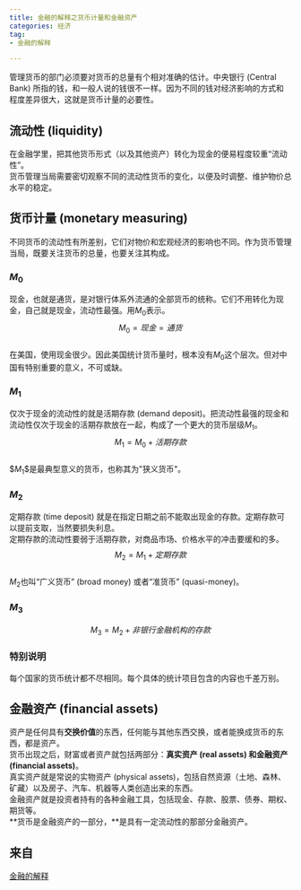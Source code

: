 ```yaml
---
title: 金融的解释之货币计量和金融资产   
categories: 经济  
tag:    
- 金融的解释  

---
```

  

管理货币的部门必须要对货币的总量有个相对准确的估计。中央银行 (Central Bank) 所指的钱，和一般人说的钱很不一样。因为不同的钱对经济影响的方式和程度差异很大，这就是货币计量的必要性。  
## 流动性 (liquidity)  
在金融学里，把其他货币形式（以及其他资产）转化为现金的便易程度较重“流动性”。  
货币管理当局需要密切观察不同的流动性货币的变化，以便及时调整、维护物价总水平的稳定。  
## 货币计量 (monetary measuring)  
不同货币的流动性有所差别，它们对物价和宏观经济的影响也不同。作为货币管理当局，既要关注货币的总量，也要关注其构成。  
### $M_0$  
现金，也就是通货，是对银行体系外流通的全部货币的统称。它们不用转化为现金，自己就是现金，流动性最强。用$M_0$表示。  
$$M_0=现金= 通货$$  
在美国，使用现金很少。因此美国统计货币量时，根本没有$M_0$这个层次。但对中国有特别重要的意义，不可或缺。  
### $M_1$  
仅次于现金的流动性的就是活期存款 (demand deposit)。把流动性最强的现金和流动性仅次于现金的活期存款放在一起，构成了一个更大的货币层级$M_1$。  
$$M_1 = M_0 +活期存款$$    
\$$M_1$$是最典型意义的货币，也称其为"狭义货币"。  
### $M_2$  
定期存款 (time deposit) 就是在指定日期之前不能取出现金的存款。定期存款可以提前支取，当然要损失利息。  
定期存款的流动性要弱于活期存款，对商品市场、价格水平的冲击要缓和的多。  
$$M_2 = M_1+定期存款$$  
$M_2$也叫“广义货币” (broad money) 或者“准货币” (quasi-money)。  
### $M_3$  
$$M_3 = M_2 + 非银行金融机构的存款$$  
### 特别说明  
每个国家的货币统计都不尽相同。每个具体的统计项目包含的内容也千差万别。  
## 金融资产 (financial assets)  
资产是任何具有**交换价值**的东西，任何能与其他东西交换，或者能换成货币的东西，都是资产。  
货币出现之后，财富或者资产就包括两部分：**真实资产 (real assets) 和金融资产 (financial assets)**。  
真实资产就是常说的实物资产 (physical assets)，包括自然资源（土地、森林、矿藏）以及房子、汽车、机器等人类创造出来的东西。  
金融资产就是投资者持有的各种金融工具，包括现金、存款、股票、债券、期权、期货等。  
**货币是金融资产的一部分，**是具有一定流动性的那部分金融资产。  
## 来自
[金融的解释](https://book.douban.com/subject/26032227/)
